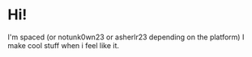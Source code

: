 # Hi!
I'm spaced (or notunk0wn23 or asherlr23 depending on the platform)
I make cool stuff when i feel like it.
